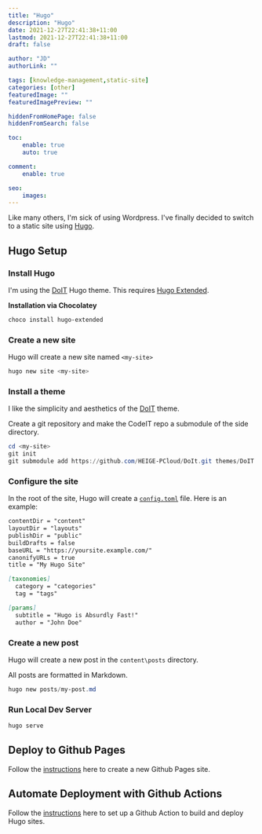 ```yaml
---
title: "Hugo"
description: "Hugo"
date: 2021-12-27T22:41:38+11:00
lastmod: 2021-12-27T22:41:38+11:00
draft: false

author: "JD"
authorLink: ""

tags: [knowledge-management,static-site]
categories: [other]
featuredImage: ""
featuredImagePreview: ""

hiddenFromHomePage: false
hiddenFromSearch: false

toc:
    enable: true
    auto: true

comment:
    enable: true

seo:
    images:
---
```


Like many others, I'm sick of using Wordpress. I've finally decided to switch to a static site using [Hugo](https://gohugo.io/).

## Hugo Setup

### Install Hugo

I'm using the [DoIT](https://github.com/HEIGE-PCloud/DoIt.git) Hugo theme. This requires [Hugo Extended](https://community.chocolatey.org/packages/hugo-extended).

**Installation via Chocolatey**
```powershell
choco install hugo-extended
```

### Create a new site

Hugo will create a new site named `<my-site>`
```powershell
hugo new site <my-site>
```

### Install a theme
I like the simplicity and aesthetics of the [DoIT](https://codeit.suntprogramator.dev/) theme.

Create a git repository and make the CodeIT repo a submodule of the side directory.
```powershell
cd <my-site>
git init
git submodule add https://github.com/HEIGE-PCloud/DoIt.git themes/DoIT
```

### Configure the site



In the root of the site, Hugo will create a [`config.toml`](https://gohugo.io/getting-started/configuration/) file. Here is an example:
```markdown
contentDir = "content"
layoutDir = "layouts"
publishDir = "public"
buildDrafts = false
baseURL = "https://yoursite.example.com/"
canonifyURLs = true
title = "My Hugo Site"

[taxonomies]
  category = "categories"
  tag = "tags"

[params]
  subtitle = "Hugo is Absurdly Fast!"
  author = "John Doe"
```
### Create a new post

Hugo will create a new post in the `content\posts` directory.

All posts are formatted in Markdown.

```powershell
hugo new posts/my-post.md
```

### Run Local Dev Server

```powershell
hugo serve
```

## Deploy to Github Pages
Follow the [instructions](https://pages.github.com/) here to create a new Github Pages site.

## Automate Deployment with Github Actions
Follow the [instructions](https://gohugo.io/hosting-and-deployment/hosting-on-github/#build-hugo-with-github-action) here to set up a Github Action to build and deploy Hugo sites.